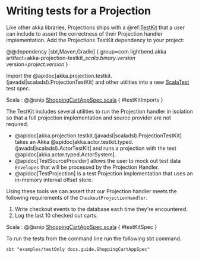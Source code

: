 # Writing tests for a Projection

Like other akka libraries, Projections ships with a @ref:[TestKit](../testing.md) that a user can include to assert the correctness of their Projection handler implementation.
Add the Projections TestKit dependency to your project:

@@dependency [sbt,Maven,Gradle] {
group=com.lightbend.akka
artifact=akka-projection-testkit_$scala.binary.version$
version=$project.version$
}

Import the @apidoc[akka.projection.testkit.(javadsl|scaladsl).ProjectionTestKit] and other utilities into a new [ScalaTest](https://www.scalatest.org/) test spec.

Scala
:  @@snip [ShoppingCartAppSpec.scala](/examples/src/test/scala/docs/guide/ShoppingCartAppSpec.scala) { #testKitImports }

The TestKit includes several utilities to run the Projection handler in isolation so that a full projection implementation and source provider are not required.

* @apidoc[akka.projection.testkit.(javadsl|scaladsl).ProjectionTestKit] takes an Akka @apidoc[akka.actor.testkit.typed.(javadsl|scaladsl).ActorTestKit] and runs a projection with the test @apidoc[akka.actor.typed.ActorSystem].
* @apidoc[TestSourceProvider] allows the user to mock out test data `Envelopes` that will be processed by the Projection Handler.
* @apidoc[TestProjection] is a test Projection implementation that uses an in-memory internal offset store.

Using these tools we can assert that our Projection handler meets the following requirements of the `CheckoutProjectionHandler`.

1. Write checkout events to the database each time they're encountered.
1. Log the last 10 checked out carts.

Scala
:  @@snip [ShoppingCartAppSpec.scala](/examples/src/test/scala/docs/guide/ShoppingCartAppSpec.scala) { #testKitSpec }

To run the tests from the command line run the following sbt command.

```
sbt "examples/testOnly docs.guide.ShoppingCartAppSpec"
```
